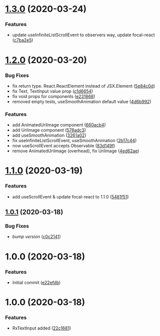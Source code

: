 # [1.3.0](https://github.com/roborox/focal-react-native/compare/v1.2.0...v1.3.0) (2020-03-24)


### Features

* update useInfiniteListScrollEvent to observers way, update focal-react ([c7ba2e5](https://github.com/roborox/focal-react-native/commit/c7ba2e5b6fca4b5f070538a5f9419e23ef4b6885))

# [1.2.0](https://github.com/roborox/focal-react-native/compare/v1.1.0...v1.2.0) (2020-03-20)


### Bug Fixes

* fix return type. React.ReactElement instead of JSX.Element ([5e84c0d](https://github.com/roborox/focal-react-native/commit/5e84c0d9a378f0f8d6e42a792f4deacc43449cfc))
* fix Text, TextInput value prop ([c1d6654](https://github.com/roborox/focal-react-native/commit/c1d66546d57dc1f1fc66ed98fe854a1647b16650))
* fix void props for components ([e231868](https://github.com/roborox/focal-react-native/commit/e231868d31cfad1768cf62c48aaef721fa9acb0c))
* removed empty tests, useSmoothAnimation default value ([4d6b992](https://github.com/roborox/focal-react-native/commit/4d6b9929c7fcb81ae29cf58fda9f139f2215a0fc))


### Features

* add AnimatedUriImage component ([660acb4](https://github.com/roborox/focal-react-native/commit/660acb48b4892d197995e8768ed3240d4f3869d6))
* add UriImage component ([578adc3](https://github.com/roborox/focal-react-native/commit/578adc3c71884320deaca0e852a71ab12b042b30))
* add useSmoothAnimation ([3261a02](https://github.com/roborox/focal-react-native/commit/3261a02f73f88f4da85253a7ce65d753bb281fcc))
* fix useInfiniteListScrollEvent, useSmoothAnimation ([2b17c44](https://github.com/roborox/focal-react-native/commit/2b17c44b987b453f8f3646cf7f341a54db2ac27e))
* now useScrollEvent accepts Observable ([83d149f](https://github.com/roborox/focal-react-native/commit/83d149f4c176696c0ebed6f35440d3ee38498d87))
* remove AnimatedUriImage (overhead), fix UriImage ([4ed62ae](https://github.com/roborox/focal-react-native/commit/4ed62aeabf1c687a73ab5a276dd976d8ae4ecec8))

# [1.1.0](https://github.com/roborox/focal-react-native/compare/v1.0.1...v1.1.0) (2020-03-19)


### Features

* add useScrollEvent & update focal-react to 1.1.0 ([5481f51](https://github.com/roborox/focal-react-native/commit/5481f51a9b2e300dc066c1bb3b235e17f7a4b8f6))

## [1.0.1](https://github.com/roborox/focal-react-native/compare/v1.0.0...v1.0.1) (2020-03-18)


### Bug Fixes

* *bump version* ([c0c2141](https://github.com/roborox/focal-react-native/commit/c0c2141739473697b134d16e8514062baf98afe7))

# 1.0.0 (2020-03-18)


### Features

* Initial commit ([e22efdb](https://github.com/roborox/focal-react-native/commit/e22efdbd2275623a9fb597ff5285868c3c1f512e))

# 1.0.0 (2020-03-18)


### Features

* RxTextInput added ([22c1681](https://github.com/roborox/focal-react-native/commit/22c16815b47151d528277ce743133e38cc5649cb))
